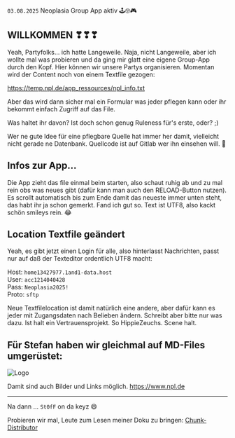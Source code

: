 `03.08.2025` Neoplasia Group App aktiv 🕹️🤓🎮

WILLKOMMEN ❣❣❣ ️
----------------
Yeah, Partyfolks... ich hatte Langeweile. Naja, nicht Langeweile, aber ich wollte mal was probieren und da ging mir glatt eine eigene Group-App durch den Kopf. Hier können wir unsere Partys organisieren. Momentan wird der Content noch von einem Textfile gezogen:

https://temp.npl.de/app_ressources/npl_info.txt

Aber das wird dann sicher mal ein Formular was jeder pflegen kann oder ihr bekommt einfach Zugriff auf das File.

Was haltet ihr davon? Ist doch schon genug Ruleness für's erste, oder?   ;)

Wer ne gute Idee für eine pflegbare Quelle hat immer her damit, vielleicht nicht gerade ne Datenbank. Quellcode ist auf Gitlab wer ihn einsehen will. 🚀

Infos zur App...
-----------------
Die App zieht das file einmal beim starten, also schaut ruhig ab und zu mal rein obs was neues gibt (dafür kann man auch den RELOAD-Button nutzen). Es scrollt automatisch bis zum Ende damit das neueste immer unten steht, das habt ihr ja schon gemerkt. Fand ich gut so. Text ist UTF8, also kackt schön smileys rein. 😂

Location Textfile geändert
--------------------------
Yeah, es gibt jetzt einen Login für alle, also hinterlasst Nachrichten, passt nur auf daß der Texteditor ordentlich UTF8 macht:

Host:    `home13427977.1and1-data.host`  
User:    `acc1214040428`  
Pass:    `Neoplasia2025!`  
Proto:   `sftp`  

Neue Textfilelocation ist damit natürlich eine andere, aber dafür kann es jeder mit Zugangsdaten nach Belieben ändern. Schreibt aber bitte nur was dazu. Ist halt ein Vertrauensprojekt. So HippieZeuchs. Scene halt.

Für Stefan haben wir gleichmal auf MD-Files umgerüstet:
-------------------------------------------------------
![Logo](https://npl.de/nplapp/pics/npl_eyes.png)

Damit sind auch Bilder und Links möglich.   https://www.npl.de

---

Na dann ... `St0fF` on da keyz :smile:

Probieren wir mal, Leute zum Lesen meiner Doku zu bringen: [Chunk-Distributor](https://npl.de/nplapp/ReadMe-CD.md)
